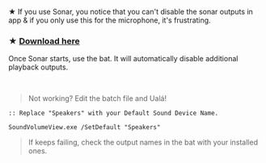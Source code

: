 ★ If you use Sonar, you notice that you can't disable the sonar outputs in app & if you only use this for the microphone, it's frustrating.

### ★ [Download here](https://github.com/gzmatte/sonar/releases/download/1/Sonar.bat)

Once Sonar starts, use the bat. It will automatically disable additional playback outputs.

</br>


> Not working? Edit the batch file and Ualá!
```
:: Replace "Speakers" with your Default Sound Device Name.

SoundVolumeView.exe /SetDefault "Speakers"
```
> If keeps failing, check the output names in the bat with your installed ones.
